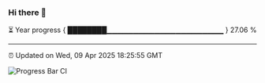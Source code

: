 ### Hi there 👋

⏳ Year progress { ████████▁▁▁▁▁▁▁▁▁▁▁▁▁▁▁▁▁▁▁▁▁▁ } 27.06 %

---

⏰ Updated on Wed, 09 Apr 2025 18:25:55 GMT

![Progress Bar CI](https://github.com/liununu/liununu/workflows/Progress%20Bar%20CI/badge.svg)

